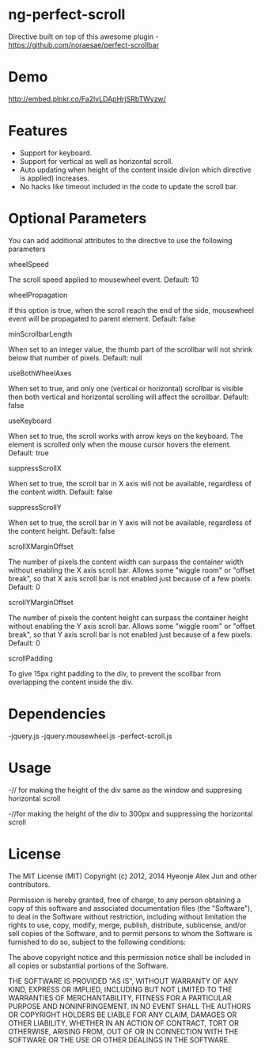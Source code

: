 ng-perfect-scroll
==========================
Directive built on top of this awesome plugin - https://github.com/noraesae/perfect-scrollbar

Demo
===========================
http://embed.plnkr.co/Fa2lvLDApHrjSRbTWyzw/

Features
===========================
- Support for keyboard.
- Support for vertical as well as horizontal scroll.
- Auto updating when height of the content inside div(on which directive is applied) increases.
- No hacks like timeout included in the code to update the scroll bar.

Optional Parameters
===========================
You can add additional attributes to the directive to use the following parameters

wheelSpeed

The scroll speed applied to mousewheel event.
Default: 10

wheelPropagation

If this option is true, when the scroll reach the end of the side, mousewheel event will be propagated to parent element.
Default: false

minScrollbarLength

When set to an integer value, the thumb part of the scrollbar will not shrink below that number of pixels.
Default: null

useBothWheelAxes

When set to true, and only one (vertical or horizontal) scrollbar is visible then both vertical and horizontal scrolling will affect the scrollbar.
Default: false

useKeyboard

When set to true, the scroll works with arrow keys on the keyboard. The element is scrolled only when the mouse cursor hovers the element.
Default: true

suppressScrollX

When set to true, the scroll bar in X axis will not be available, regardless of the content width.
Default: false

suppressScrollY

When set to true, the scroll bar in Y axis will not be available, regardless of the content height.
Default: false

scrollXMarginOffset

The number of pixels the content width can surpass the container width without enabling the X axis scroll bar. Allows some "wiggle room" or "offset break", so that X axis scroll bar is not enabled just because of a few pixels.
Default: 0

scrollYMarginOffset

The number of pixels the content height can surpass the container height without enabling the Y axis scroll bar. Allows some "wiggle room" or "offset break", so that Y axis scroll bar is not enabled just because of a few pixels.
Default: 0

scrollPadding

To give 15px right padding to the div, to prevent the scollbar from overlapping the content inside the div.

Dependencies
==================
-jquery.js
-jquery.mousewheel.js
-perfect-scroll.js


Usage
===================
-// for making the height of the div same as the window and suppresing horizontal scroll
<div perfect-scroll scroll-padding="15" suppress-scroll-x="true"> 

-//for making the height of the div to 300px and suppressing the horizontal scroll
<div perfect-scroll="300" scroll-padding="15" suppress-scroll-x="true">



License
=======================================
The MIT License (MIT) Copyright (c) 2012, 2014 Hyeonje Alex Jun and other contributors.

Permission is hereby granted, free of charge, to any person obtaining a copy of this software and associated documentation files (the "Software"), to deal in the Software without restriction, including without limitation the rights to use, copy, modify, merge, publish, distribute, sublicense, and/or sell copies of the Software, and to permit persons to whom the Software is furnished to do so, subject to the following conditions:

The above copyright notice and this permission notice shall be included in all copies or substantial portions of the Software.

THE SOFTWARE IS PROVIDED "AS IS", WITHOUT WARRANTY OF ANY KIND, EXPRESS OR IMPLIED, INCLUDING BUT NOT LIMITED TO THE WARRANTIES OF MERCHANTABILITY, FITNESS FOR A PARTICULAR PURPOSE AND NONINFRINGEMENT. IN NO EVENT SHALL THE AUTHORS OR COPYRIGHT HOLDERS BE LIABLE FOR ANY CLAIM, DAMAGES OR OTHER LIABILITY, WHETHER IN AN ACTION OF CONTRACT, TORT OR OTHERWISE, ARISING FROM, OUT OF OR IN CONNECTION WITH THE SOFTWARE OR THE USE OR OTHER DEALINGS IN THE SOFTWARE.
